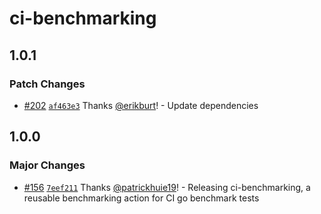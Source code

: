 # ci-benchmarking

## 1.0.1

### Patch Changes

- [#202](https://github.com/smartcontractkit/.github/pull/202)
  [`af463e3`](https://github.com/smartcontractkit/.github/commit/af463e3a584be3b85ae85e7a48f288a2098275cd)
  Thanks [@erikburt](https://github.com/erikburt)! - Update dependencies

## 1.0.0

### Major Changes

- [#156](https://github.com/smartcontractkit/.github/pull/156)
  [`7eef211`](https://github.com/smartcontractkit/.github/commit/7eef211054bf52b496f7cec57eddf054ba7613f1)
  Thanks [@patrickhuie19](https://github.com/patrickhuie19)! - Releasing
  ci-benchmarking, a reusable benchmarking action for CI go benchmark tests
